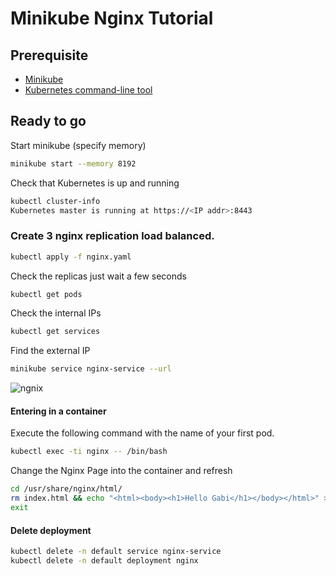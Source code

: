 # Minikube Nginx Tutorial

## Prerequisite
- [Minikube](https://github.com/kubernetes/minikube/releases) 
- [Kubernetes command-line tool](http://kubernetes.io/docs/user-guide/prereqs/)

## Ready to go

Start minikube (specify memory)
```bash
minikube start --memory 8192
```

Check that Kubernetes is up and running
```bash
kubectl cluster-info
Kubernetes master is running at https://<IP addr>:8443
```
### Create 3 nginx replication load balanced.

```bash
kubectl apply -f nginx.yaml
```
Check the replicas just wait a few seconds 

```bash
kubectl get pods
```

Check the internal IPs 
```bash
kubectl get services
```

Find the external IP

```bash
minikube service nginx-service --url 
```
![ngnix](/nginx.png)

#### Entering in a container

Execute the following command with the name of your first pod.
```bash
kubectl exec -ti nginx -- /bin/bash
```

Change the Nginx Page into the container and refresh
```bash
cd /usr/share/nginx/html/
rm index.html && echo "<html><body><h1>Hello Gabi</h1></body></html>" > index.html
exit
```
#### Delete deployment

```bash
kubectl delete -n default service nginx-service
kubectl delete -n default deployment nginx
```
